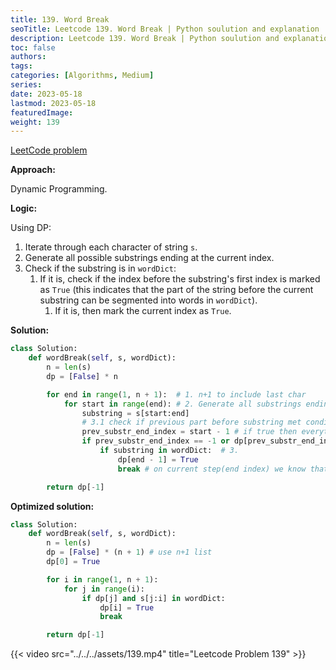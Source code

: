 ```yaml
---
title: 139. Word Break
seoTitle: Leetcode 139. Word Break | Python soulution and explanation
description: Leetcode 139. Word Break | Python soulution and explanation
toc: false
authors:
tags: 
categories: [Algorithms, Medium]
series:
date: 2023-05-18
lastmod: 2023-05-18
featuredImage:
weight: 139
---
```


[LeetCode problem](https://leetcode.com/problems/word-break/)

**Approach:**

Dynamic Programming.

**Logic:**

Using DP:

1. Iterate through each character of string `s`.
2. Generate all possible substrings ending at the current index.
3. Check if the substring is in `wordDict`:
   1. If it is, check if the index before the substring's first index is marked as `True` (this indicates that the part of the string before the current substring can be segmented into words in `wordDict`).
      1. If it is, then mark the current index as `True`.

**Solution:**

```python
class Solution:
    def wordBreak(self, s, wordDict):
        n = len(s)
        dp = [False] * n

        for end in range(1, n + 1):  # 1. n+1 to include last char
            for start in range(end): # 2. Generate all substrings ending at i
                substring = s[start:end]
                # 3.1 check if previous part before substring met condition
                prev_substr_end_index = start - 1 # if true then everything before passed condition
                if prev_substr_end_index == -1 or dp[prev_substr_end_index]:  # 3.1
                    if substring in wordDict:  # 3.
                        dp[end - 1] = True
                        break # on current step(end index) we know that meet condition

        return dp[-1]
```

**Optimized solution:**

```python
class Solution:
    def wordBreak(self, s, wordDict):
        n = len(s)
        dp = [False] * (n + 1) # use n+1 list
        dp[0] = True

        for i in range(1, n + 1):
            for j in range(i):
                if dp[j] and s[j:i] in wordDict:
                    dp[i] = True
                    break

        return dp[-1]  
```

{{< video src="../../../assets/139.mp4" title="Leetcode Problem 139" >}}
